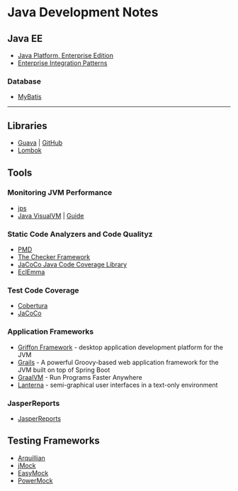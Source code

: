# Java Development Notes

## Java EE

- [Java Platform, Enterprise Edition](http://www.oracle.com/technetwork/java/javaee/overview/index.html)
- [Enterprise Integration Patterns](http://www.enterpriseintegrationpatterns.com/)

### Database

- [MyBatis](http://blog.mybatis.org/)

***

## Libraries

- [Guava](https://guava.dev/) | [GitHub](https://github.com/google/guava)
- [Lombok](https://projectlombok.org/)

## Tools

### Monitoring JVM Performance

- [jps](https://docs.oracle.com/javase/7/docs/technotes/tools/share/jps.html)
- [Java VisualVM](https://visualvm.github.io/index.html) | [Guide](https://docs.oracle.com/javase/8/docs/technotes/guides/visualvm/)

### Static Code Analyzers and Code Qualityz

- [PMD](https://pmd.github.io/)
- [The Checker Framework](https://checkerframework.org/)
- [JaCoCo Java Code Coverage Library](https://www.jacoco.org/jacoco/)
- [EclEmma](http://www.eclemma.org/)

### Test Code Coverage

- [Cobertura](https://cobertura.github.io/cobertura/)
- [JaCoCo](https://www.eclemma.org/jacoco/)

### Application Frameworks

- [Griffon Framework](http://griffon-framework.org/) - desktop application development platform for the JVM
- [Grails](https://grails.org/) - A powerful Groovy-based web application framework for the JVM built on top of Spring Boot
- [GraalVM](https://www.graalvm.org/) - Run Programs Faster Anywhere
- [Lanterna](https://github.com/mabe02/lanterna) - semi-graphical user interfaces in a text-only environment

### JasperReports

- [JasperReports](https://community.jaspersoft.com/)

## Testing Frameworks

- [Arquillian](http://arquillian.org/)
- [jMock](http://www.jmock.org/)
- [EasyMock](http://easymock.org/)
- [PowerMock](https://github.com/powermock/powermock)
